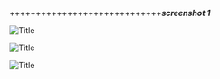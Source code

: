 +++++++++++++++++++++++++++++**_screenshot 1_**

![](http://imgurl.ir/uploads/q09583_screenshot-2018-01-0213-27-41.jpg?raw=true "Title")

![](http://imgurl.ir/uploads/i684932_screenshot-2018-01-0213-25-33.jpg?raw=true "Title")

![](http://imgurl.ir/uploads/u947778_screenshot-2018-01-0220-06-58.jpg?raw=true "Title")

